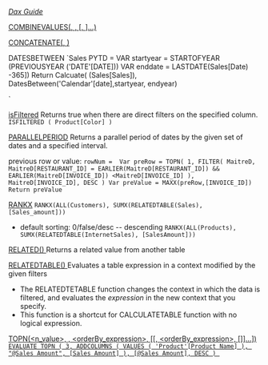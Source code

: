 *[Dax Guide](https://dax.guide/)*

[COMBINEVALUES(<delimiter>, <expression>, <expression>[, <expression>]…)](https://docs.microsoft.com/en-us/dax/combinevalues-function-dax)


[CONCATENATE(<text1>, <text2>)](https://docs.microsoft.com/en-us/dax/concatenate-function-dax)


DATESBETWEEN
`Sales PYTD =
VAR startyear = 
    STARTOFYEAR (PREVIOUSYEAR ('DATE'[DATE]))
VAR enddate =
    LASTDATE(Sales[Date) -365])
Return
    Calcuate(
        (Sales[Sales]),
        DatesBetween('Calendar'[date],startyear, endyear)

`

[isFiltered](https://dax.guide/isfiltered/)
Returns true when there are direct filters on the specified column.
`ISFILTERED ( Product[Color] )`

[PARALLELPERIOD](https://dax.guide/parallelperiod/)
Returns a parallel period of dates by the given set of dates and a specified interval.

previous row or value:
`rowNum = 
Var preRow =
    TOPN(
        1,
        FILTER(
            MaitreD,
            MaitreD[RESTAURANT_ID] = EARLIER(MaitreD[RESTAURANT_ID]) && EARLIER(MaitreD[INVOICE_ID]) <MaitreD[INVOICE_ID]
        ),
        MaitreD[INVOICE_ID],
        DESC
    )
Var preValue = MAXX(preRow,[INVOICE_ID])
Return preValue
`

[RANKX](https://dax.guide/rankx/)
`RANKX(ALL(Customers), SUMX(RELATEDTABLE(Sales), [Sales_amount]))`
- default sorting: 0/false/desc -- descending
`RANKX(ALL(Products), SUMX(RELATEDTABLE(InternetSales), [SalesAmount]))`

[RELATED(<column>)  ](https://docs.microsoft.com/en-us/dax/related-function-dax)
Returns a related value from another table

[RELATEDTABLE(<tableName>)  ](https://docs.microsoft.com/en-us/dax/relatedtable-function-dax)
Evaluates a table expression in a context modified by the given filters
- The RELATEDTETABLE function changes the context in which the data is filtered, and evaluates the *expression* in the new context that you specify.
- This function is a shortcut for CALCULATETABLE function with no logical expression.


[TOPN(<n_value>, <table>, <orderBy_expression>, [<order>[, <orderBy_expression>, [<order>]]…]) ](https://docs.microsoft.com/en-us/dax/topn-function-dax)
`EVALUATE
    TOPN (
        3,
        ADDCOLUMNS (
            VALUES ( 'Product'[Product Name] ),
            "@Sales Amount", [Sales Amount]
        ),
        [@Sales Amount],
        DESC
    )
`
